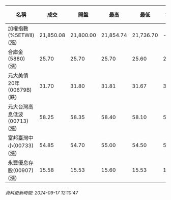 | 名稱 | 成交 | 開盤 | 最高 | 最低 | 均價 | 成交金額(億) | 昨收 | 漲跌幅 | 漲跌 | 總量 | 昨量 | 振幅 |
| -------- | -------- | -------- | -------- |-------- | -------- | -------- |-------- |-------- |-------- | -------- | -------- |-------- |
|加權指數(%5ETWII) (漲)|21,850.08|21,800.00|21,854.74|21,736.70|-|2,319.63|21,759.65|0.42%|90.43|6,071,949|0|0.54%|
|合庫金(5880) (漲)|25.70|25.70|25.70|25.60|25.66|1.48|25.65|0.19%|0.05|5,779|3,175|0.39%|
|元大美債20年(00679B) (跌)|31.70|31.80|31.81|31.67|31.71|27.67|31.84|0.44%|0.14|87,274|69,727|0.44%|
|元大台灣高息低波(00713) (漲)|58.25|58.35|58.40|58.10|58.22|13.62|58.15|0.17%|0.10|23,393|12,839|0.52%|
|富邦臺灣中小(00733) (漲)|54.85|54.70|55.00|54.50|54.74|0.522|54.65|0.37%|0.20|954|974|0.91%|
|永豐優息存股(00907) (漲)|15.58|15.53|15.60|15.53|15.55|0.226|15.53|0.32%|0.05|1,453|2,210|0.45%|
###### 資料更新時間: 2024-09-17 12:10:47